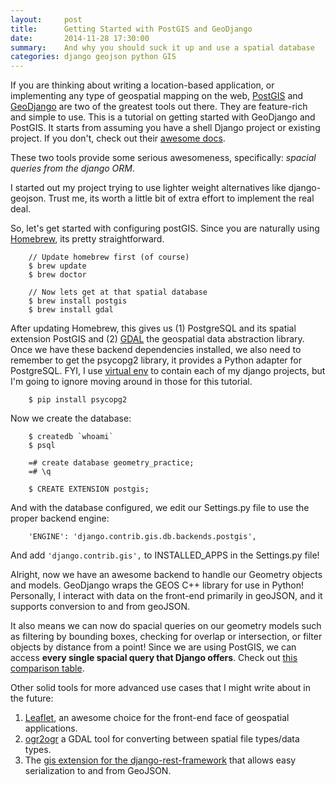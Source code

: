 ```yaml
---
layout:     post
title:      Getting Started with PostGIS and GeoDjango
date:       2014-11-28 17:30:00
summary:    And why you should suck it up and use a spatial database
categories: django geojson python GIS
---
```


If you are thinking about writing a location-based application, or implementing any type of geospatial mapping on the web, 
[PostGIS][1] and [GeoDjango][2] are two of the greatest tools out there.
They are feature-rich and simple to use. 
This is a tutorial on getting started with GeoDjango and PostGIS. It starts from assuming you have a shell Django project or existing project. 
If you don't, check out their [awesome docs][5].

These two tools provide some serious awesomeness, specifically: *spacial queries from the django ORM*. 

I started out my project trying to use lighter weight alternatives like django-geojson. 
Trust me, its worth a little bit of extra effort to implement the real deal.

So, let's get started with configuring postGIS. Since you are naturally using [Homebrew][3], its pretty straightforward. 

		// Update homebrew first (of course)
		$ brew update
		$ brew doctor

		// Now lets get at that spatial database
		$ brew install postgis
		$ brew install gdal

After updating Homebrew, this gives us (1) PostgreSQL and its spatial extension PostGIS and (2) [GDAL][6] the geospatial data abstraction library. 
Once we have these backend dependencies installed, we also need to remember to get the psycopg2 library, it provides a Python adapter for PostgreSQL. 
FYI, I use [virtual env][4] to contain each of my django projects, but I'm going to ignore moving around in those for this tutorial.

		$ pip install psycopg2

Now we create the database:

		$ createdb `whoami`
		$ psql

		=# create database geometry_practice;
		=# \q

		$ CREATE EXTENSION postgis;

And with the database configured, we edit our Settings.py file to use the proper backend engine:

		'ENGINE': 'django.contrib.gis.db.backends.postgis',

And add ```'django.contrib.gis',``` to INSTALLED_APPS in the Settings.py file!

Alright, now we have an awesome backend to handle our Geometry objects and models. GeoDjango wraps the GEOS C++ library for use in Python! 
Personally, I interact with data on the front-end primarily in geoJSON, and it supports conversion to and from geoJSON.


It also means we can now do spacial queries on our geometry models such as filtering by bounding boxes, 
checking for overlap or intersection, or filter objects by distance from a point! Since we are using PostGIS, we can access
**every single spacial query that Django offers**. Check out [this comparison table][7].



Other solid tools for more advanced use cases that I might write about in the future:

1. [Leaflet](http://leafletjs.com/), an awesome choice for the front-end face of geospatial applications.
2. [ogr2ogr](http://www.gdal.org/ogr2ogr.html) a GDAL tool for converting between spatial file types/data types.
3. The [gis extension for the django-rest-framework](https://github.com/djangonauts/django-rest-framework-gis) that allows easy serialization to and from GeoJSON.


[1]: http://postgis.net/features
[2]: https://docs.djangoproject.com/en/dev/ref/contrib/gis/
[3]: http://brew.sh/
[4]: http://www.jeffknupp.com/blog/2012/02/09/starting-a-django-project-the-right-way/
[5]: https://docs.djangoproject.com/en/1.7/intro/tutorial01/
[6]: http://www.gdal.org/
[7]: https://docs.djangoproject.com/en/dev/ref/contrib/gis/db-api/#compatibility-tables